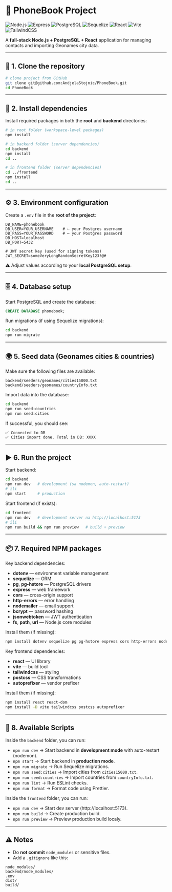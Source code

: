 # 📘 PhoneBook Project

![Node.js](https://img.shields.io/badge/Node.js-43853D?style=for-the-badge&logo=node.js&logoColor=white)
![Express](https://img.shields.io/badge/Express.js-000000?style=for-the-badge&logo=express&logoColor=white)
![PostgreSQL](https://img.shields.io/badge/PostgreSQL-316192?style=for-the-badge&logo=postgresql&logoColor=white)
![Sequelize](https://img.shields.io/badge/Sequelize-52B0E7?style=for-the-badge&logo=sequelize&logoColor=white)
![React](https://img.shields.io/badge/React-20232A?style=for-the-badge&logo=react&logoColor=61DAFB)
![Vite](https://img.shields.io/badge/Vite-646CFF?style=for-the-badge&logo=vite&logoColor=FFD62E)
![TailwindCSS](https://img.shields.io/badge/TailwindCSS-38B2AC?style=for-the-badge&logo=tailwind-css&logoColor=white)

A **full-stack Node.js + PostgreSQL + React** application for managing contacts and importing Geonames city data.

---

## 🚀 1. Clone the repository
```bash
# clone project from GitHub
git clone git@github.com:AndjelaStojnic/PhoneBook.git
cd PhoneBook
```

---

## 🔧 2. Install dependencies
Install required packages in both the **root** and **backend** directories:

```bash
# in root folder (workspace-level packages)
npm install

# in backend folder (server dependencies)
cd backend
npm install
cd ..

# in frontend folder (server dependencies)
cd ../frontend
npm install
cd ..

```
---

## ⚙️ 3. Environment configuration
Create a `.env` file in the **root of the project**:

```env
DB_NAME=phonebook
DB_USER=YOUR_USERNAME    # ← your Postgres username
DB_PASS=YOUR_PASSWORD    # ← your Postgres password
DB_HOST=localhost
DB_PORT=5432

# JWT secret key (used for signing tokens)
JWT_SECRET=someVeryLongRandomSecretKey123!@#
```

⚠️ Adjust values according to your **local PostgreSQL setup**.

---

## 🗄️ 4. Database setup
Start PostgreSQL and create the database:

```sql
CREATE DATABASE phonebook;
```

Run migrations (if using Sequelize migrations):

```bash
cd backend
npm run migrate
```

---

## 🌍 5. Seed data (Geonames cities & countries)
Make sure the following files are available:
```
backend/seeders/geonames/cities15000.txt
backend/seeders/geonames/countryInfo.txt
```

Import data into the database:

```bash
cd backend
npm run seed:countries
npm run seed:cities
```

If successful, you should see:
```
✅ Connected to DB
✅ Cities import done. Total in DB: XXXX
```

---

## ▶️ 6. Run the project
Start backend:

```bash
cd backend
npm run dev   # development (sa nodemon, auto-restart)
# ili
npm start     # production
```

Start frontend (if exists):

```bash
cd frontend
npm run dev   # development server na http://localhost:5173
# ili
npm run build && npm run preview   # build + preview
```

---

## 📦 7. Required NPM packages
Key backend dependencies:

- **dotenv** — environment variable management  
- **sequelize** — ORM  
- **pg**, **pg-hstore** — PostgreSQL drivers  
- **express** — web framework  
- **cors** — cross-origin support  
- **http-errors** — error handling  
- **nodemailer** — email support  
- **bcrypt** — password hashing
- **jsonwebtoken** — JWT authentication
- **fs**, **path**, **url** — Node.js core modules  

Install them (if missing):
```bash
npm install dotenv sequelize pg pg-hstore express cors http-errors nodemailer bcrypt jsonwebtoken
```

Key frontend dependencies:

- **react** — UI library
- **vite** — build tool
- **tailwindcss** — styling
- **postcss** — CSS transformations
- **autoprefixer** — vendor prefixer

Install them (if missing):
```bash
npm install react react-dom
npm install -D vite tailwindcss postcss autoprefixer
```
---

## 📜 8. Available Scripts

Inside the `backend` folder, you can run:

- `npm run dev` → Start backend in **development mode** with auto-restart (nodemon).  
- `npm start` → Start backend in **production mode**.  
- `npm run migrate` → Run Sequelize migrations.  
- `npm run seed:cities` → Import cities from `cities15000.txt`.  
- `npm run seed:countries` → Import countries from `countryInfo.txt`.  
- `npm run lint` → Run ESLint checks.  
- `npm run format` → Format code using Prettier.  

Inside the `frontend` folder, you can run:
- `npm run dev` → Start dev server (http://localhost:5173).
- `npm run build` → Create production build.
- `npm run preview` → Preview production build localy.
---

## ⚠️ Notes
- Do **not commit** `node_modules` or sensitive files.  
- Add a `.gitignore` like this:
```gitignore
node_modules/
backend/node_modules/
.env
dist/
build/
```
